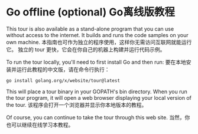 

Go offline (optional) Go离线版教程
======

This tour is also available as a stand-alone program that you can use without access to the internet. 
It builds and runs the code samples on your own machine.
本指南也可作为独立的程序使用，这样你无需访问互联网就能运行它。
独立的 tour 更快，它会在你自己的机器上构建并运行代码示例。

To run the tour locally, you'll need to first install Go and then run:
要在本地安装并运行此教程的中文版，请在命令行执行：
```
go install golang.org/x/website/tour@latest
```

This will place a tour binary in your GOPATH's bin directory. 
When you run the tour program, it will open a web browser displaying your local version of the tour.
该程序会打开一个浏览器并显示你本地版本的教程。

Of course, you can continue to take the tour through this web site.
当然，你也可以继续在线学习本教程。

